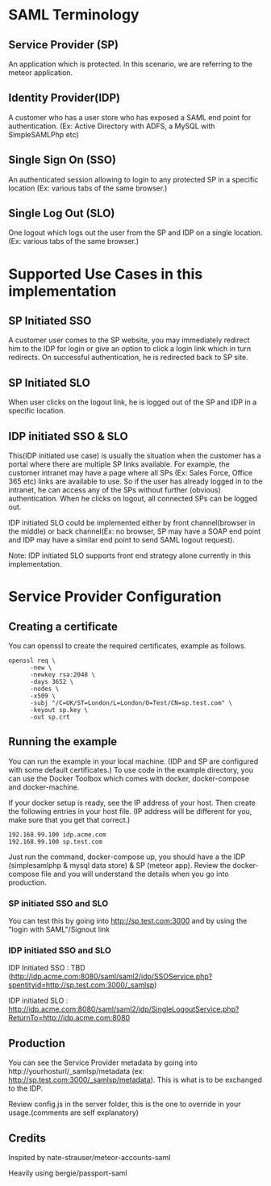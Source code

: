

# SAML Terminology
## Service Provider (SP)
An application which is protected. In this scenario, we are referring to the meteor application.

## Identity Provider(IDP)
A customer who has a user store  who has exposed a SAML end point for authentication. (Ex: Active Directory with ADFS, a MySQL with SimpleSAMLPhp etc)

## Single Sign On (SSO)
An authenticated session allowing to login to any protected SP in a specific location (Ex: various tabs of the same browser.)
## Single Log Out (SLO)
One logout which logs out the user from the SP and IDP on a single location.(Ex: various tabs of the same browser.)

# Supported Use Cases in this implementation

## SP Initiated SSO
A customer user comes to the SP website, you may immediately redirect him to the IDP for login or give an option to click a login link which in turn redirects. On successful authentication, he is redirected back to SP site.

## SP Initiated SLO
When user clicks on the logout link, he is logged out of the SP and IDP in a specific location.

## IDP initiated SSO & SLO
This(IDP initiated use case) is usually the situation when the customer has a portal where there are multiple SP links available. For example, the customer intranet may have a page where all SPs (Ex: Sales Force, Office 365 etc) links are available to use. So if the user has already logged in to the intranet, he can access any of the SPs without further (obvious) authentication. When he clicks on logout, all connected SPs can be logged out.

IDP initiated SLO could be implemented either by front channel(browser in the middle) or back channel(Ex: no browser, SP may have a SOAP end point and IDP may have a similar end point to send SAML logout request).

Note: IDP initiated SLO supports front end strategy alone currently in this implementation.

# Service Provider Configuration

## Creating a certificate
You can openssl to create the required certificates, example as follows.
```
openssl req \
      -new \
      -newkey rsa:2048 \
      -days 3652 \
      -nodes \
      -x509 \
      -subj "/C=UK/ST=London/L=London/O=Test/CN=sp.test.com" \
      -keyout sp.key \
      -out sp.crt
```
## Running the example

You can run the example in your local machine. (IDP and SP are configured with some default certificates.)
To use code in the example directory, you can use the Docker Toolbox which comes with docker, docker-compose and docker-machine.

If your docker setup is ready, see the IP address of your host. Then create the following entries in your host file. (IP address will be different for you, make sure that you get that correct.)
```
192.168.99.100 idp.acme.com
192.168.99.100 sp.test.com
```
Just run the command, docker-compose up, you should have a the IDP (simplesamlphp & mysql data store) & SP (meteor app). Review the docker-compose file and you will understand the details when you go into production.
### SP initiated SSO and SLO
You can test this by going into http://sp.test.com:3000 and by using the "login with SAML"/Signout link
### IDP initiated SSO and SLO
IDP Initiated SSO : TBD (http://idp.acme.com:8080/saml/saml2/idp/SSOService.php?spentityid=http://sp.test.com:3000/_samlsp)

IDP initiated SLO : http://idp.acme.com:8080/saml/saml2/idp/SingleLogoutService.php?ReturnTo=http://idp.acme.com:8080

## Production
You can see the Service Provider metadata by going into http://yourhosturl/_samlsp/metadata (ex: http://sp.test.com:3000/_samlsp/metadata). This is what is to be exchanged to the IDP.

Review config.js in the server folder, this is the one to override in your usage.(comments are self explanatory)

## Credits
Inspited by nate-strauser/meteor-accounts-saml

Heavily using bergie/passport-saml
